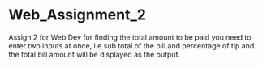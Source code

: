 # Web_Assignment_2
Assign 2 for Web Dev
for finding the total amount to be paid you need to enter two inputs at once, i.e sub total of the bill and percentage of tip and the total bill amount will be displayed as the output.
